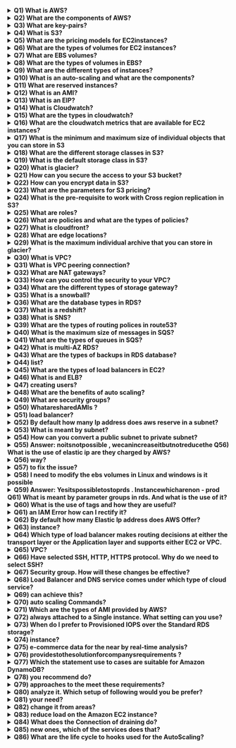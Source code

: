 
<details>
  <summary><strong>Q1) What is AWS?</strong></summary>
  <p>AWS stands for Amazon Web Services. AWS is a platform that provides on-demand resources for hosting web services, storage, networking, databases and other resources over the internet with a pay-as-you-go pricing.</p>
</details>

<details>
  <summary><strong>Q2) What are the components of AWS?</strong></summary>
  <p>EC 2  ElasticComputeCloud, S3  SimpleStorageService, Store, Cloudwatch, Key-Paris are few of the components of AWS.</p>
</details>

<details>
  <summary><strong>Q3) What are key-pairs?</strong></summary>
  <p>Key-pairs are secure login information for your instances/virtual machines. To connect to the instances we use key-pairs that contain a public-key and private-key.</p>
</details>

<details>
  <summary><strong>Q4) What is S3?</strong></summary>
  <p>S3 stands for Simple Storage Service. It is a storage service that provides an interface that you can use to store any amount of data, at any time, from anywhere in the world. With S3 you pay only for what you use and the payment model is pay-as-you-go.</p>
</details>

<details>
  <summary><strong>Q5) What are the pricing models for EC2instances?</strong></summary>
  <p>The different pricing model for EC2 instances are as below, On-demand Reserved Spot Scheduled Dedicated</p>
</details>

<details>
  <summary><strong>Q6) What are the types of volumes for EC2 instances?</strong></summary>
  <p>There are two types of volumes, Instance store volumes EBS  ElasticBlockStores</p>
</details>

<details>
  <summary><strong>Q7) What are EBS volumes?</strong></summary>
  <p>EBS stands for Elastic Block Stores. They are persistent volumes that you can attach to the instances. With EBS volumes, your data will be preserved even when you stop your instances, unlike your instance store volumes where the data is deleted when you stop the instances.</p>
</details>

<details>
  <summary><strong>Q8) What are the types of volumes in EBS?</strong></summary>
  <p>Following are the types of volumes in EBS, General purpose Provisioned IOPS Magnetic Cold HDD Throughput optimized</p>
</details>

<details>
  <summary><strong>Q9) What are the different types of instances?</strong></summary>
  <p>Following are the types of instances, General purpose Computer Optimized Storage Optimized Memory Optimized Accelerated Computing</p>
</details>

<details>
  <summary><strong>Q10) What is an auto-scaling and what are the components?</strong></summary>
  <p>Auto scaling allows you to automatically scale-up and scale-down the number of instances depending on the CPU utilization or memory utilization. There are 2 components in Auto scaling, they are Auto-scaling groups and Launch Configuration. Get AWS Online Training</p>
</details>

<details>
  <summary><strong>Q11) What are reserved instances?</strong></summary>
  <p>Reserved instances are the instance that you can reserve a fixed capacity of EC2 instances. In reserved instances you will have to get into a contract of 1 year or 3 years.</p>
</details>

<details>
  <summary><strong>Q12) What is an AMI?</strong></summary>
  <p>AMI stands for Amazon Machine Image. AMI is a template that contains the software configurations, launch permission and a block device mapping that specifies the volume to attach to the instance when it is launched.</p>
</details>

<details>
  <summary><strong>Q13) What is an EIP?</strong></summary>
  <p>EIP stands for Elastic IP address. It is designed for dynamic cloud computing. When you want to have a static IP address for your instances when you stop and restart your instances, you will be using EIP address.</p>
</details>

<details>
  <summary><strong>Q14) What is Cloudwatch?</strong></summary>
  <p>Cloudwatch is a monitoring tool that you can use to monitor your various AWS resources. Like health check, network, Application, etc.</p>
</details>

<details>
  <summary><strong>Q15) What are the types in cloudwatch?</strong></summary>
  <p>There are 2 types in cloudwatch. Basic monitoring and detailed monitoring. Basic monitoring is free and detailed monitoring is chargeable.</p>
</details>

<details>
  <summary><strong>Q16) What are the cloudwatch metrics that are available for EC2 instances?</strong></summary>
  <p>Diskreads, Diskwrites, CPU utilization, networkpacketsIn, networkpacketsOut, networkIn, networkOut, CPUCreditUsage, CPUCreditBalance.</p>
</details>

<details>
  <summary><strong>Q17) What is the minimum and maximum size of individual objects that you can store in S3</strong></summary>
  <p>The minimum size of individual objects that you can store in S3 is 0 bytes and the maximum bytes that you can store for individual objects is 5TB.</p>
</details>

<details>
  <summary><strong>Q18) What are the different storage classes in S3?</strong></summary>
  <p>Following are the types of storage classes in S3, Standard frequently accessed Standard infrequently accessed One-zone infrequently accessed. Glacier RRS  reducedredundancystorage</p>
</details>

<details>
  <summary><strong>Q19) What is the default storage class in S3?</strong></summary>
  <p>The default storage class in S3 in Standard frequently accessed. Became an AWS Expert with Certification in 25hours</p>
</details>

<details>
  <summary><strong>Q20) What is glacier?</strong></summary>
  <p>Glacier is the back up or archival tool that you use to back up your data in S3.</p>
</details>

<details>
  <summary><strong>Q21) How can you secure the access to your S3 bucket?</strong></summary>
  <p>There are two ways that you can control the access to your S3 buckets, ACL  Access ControlList Bucket polices</p>
</details>

<details>
  <summary><strong>Q22) How can you encrypt data in S3?</strong></summary>
  <p>You can encrypt the data by using the below methods, ServerSideEncryptionS3 ( AES256encryption ) ServerSideEncryptionKMS ( KeymanagementService ) ServerSideEncryptionC ( ClientSide )</p>
</details>

<details>
  <summary><strong>Q23) What are the parameters for S3 pricing?</strong></summary>
  <p>The pricing model for S3 is as below, Storage used Number of requests you make Storage management Data transfer Transfer acceleration</p>
</details>

<details>
  <summary><strong>Q24) What is the pre-requisite to work with Cross region replication in S3?</strong></summary>
  <p>You need to enable versioning on both source bucket and destination to work with cross region replication. Also both the source and destination bucket should be in different region.</p>
</details>

<details>
  <summary><strong>Q25) What are roles?</strong></summary>
  <p>Roles are used to provide permissions to entities that you trust within your AWS account. Roles are users in another account. Roles are similar to users but with roles you do not need to create any username and password to work with the resources.</p>
</details>

<details>
  <summary><strong>Q26) What are policies and what are the types of policies?</strong></summary>
  <p>Policies are permissions that you can attach to the users that you create. These policies will contain that access that you have provided to the users that you have created. There are 2 types of policies. Managed policies Inline policies</p>
</details>

<details>
  <summary><strong>Q27) What is cloudfront?</strong></summary>
  <p>Cloudfront is an AWS web service that provided businesses and application developers an easy and efficient way to distribute their content with low latency and high data transfer speeds. Cloudfront is content delivery network of AWS.</p>
</details>

<details>
  <summary><strong>Q28) What are edge locations?</strong></summary>
  <p>Edge location is the place where the contents will be cached. When a user tries to access some content, the content will be searched in the edge location. If it is not available then the content will be made available from the origin location and a copy will be stored in the edge location.</p>
</details>

<details>
  <summary><strong>Q29) What is the maximum individual archive that you can store in glacier?</strong></summary>
  <p>You can store a maximum individual archive of upto 40 TB. Get AWS 100% Practical Training</p>
</details>

<details>
  <summary><strong>Q30) What is VPC?</strong></summary>
  <p>VPC stands for Virtual Private Cloud. VPC allows you to easily customize your networking configuration. VPC is a network that is logically isolated from other network in the cloud. It allows you to have your own IP address range, subnets, internet gateways, NAT gateways and security groups.</p>
</details>

<details>
  <summary><strong>Q31) What is VPC peering connection?</strong></summary>
  <p>VPC peering connection allows you to connect 1 VPC with another VPC. Instances in these VPC behave as if they are in the same network.</p>
</details>

<details>
  <summary><strong>Q32) What are NAT gateways?</strong></summary>
  <p>NAT stands for Network Address Translation. NAT gateways enables instances in a private subnet to connect to the internet but prevent the internet from initiating a connection with those instances.</p>
</details>

<details>
  <summary><strong>Q33) How can you control the security to your VPC?</strong></summary>
  <p>You can use security groups and NACL (Network Access Control List) to control the security to your VPC.</p>
</details>

<details>
  <summary><strong>Q34) What are the different types of storage gateway?</strong></summary>
  <p>Following are the types of storage gateway. File gateway Volume gateway Tape gateway</p>
</details>

<details>
  <summary><strong>Q35) What is a snowball?</strong></summary>
  <p>Snowball is a data transport solution that used source appliances to transfer large amounts of data into and out of AWS. Using snowball, you can move huge amount of data from one place to another which reduces your network costs, long transfer times and also provides better security.</p>
</details>

<details>
  <summary><strong>Q36) What are the database types in RDS?</strong></summary>
  <p>Following are the types of databases in RDS, Aurora Oracle MYSQL server Postgresql MariaDB SQL server</p>
</details>

<details>
  <summary><strong>Q37) What is a redshift?</strong></summary>
  <p>Amazon redshift is a data warehouse product. It is a fast and powerful, fully managed, petabyte scale data warehouse service in the cloud.</p>
</details>

<details>
  <summary><strong>Q38) What is SNS?</strong></summary>
  <p>SNS stands for Simple Notification Service. SNS is a web service that makes it easy to notifications from the cloud. You can set up SNS to receive email notification or message notification.</p>
</details>

<details>
  <summary><strong>Q39) What are the types of routing polices in route53?</strong></summary>
  <p>Following are the types of routing policies in route53, Simple routing Latency routing Failover routing Geolocation routing Weighted routing Multivalue answer</p>
</details>

<details>
  <summary><strong>Q40) What is the maximum size of messages in SQS?</strong></summary>
  <p>The maximum size of messages in SQS is 256 KB.</p>
</details>

<details>
  <summary><strong>Q41) What are the types of queues in SQS?</strong></summary>
  <p>There are 2 types of queues in SQS. Standard queue FIFO (First In First Out)</p>
</details>

<details>
  <summary><strong>Q42) What is multi-AZ RDS?</strong></summary>
  <p>Multi-AZ (Availability Zone) RDS allows you to have a replica of your production database in another availability zone. Multi-AZ (Availability Zone) database is used for disaster recovery. You will have an exact copy of your database. So when your primary database goes down, your application will automatically failover to the standby database.</p>
</details>

<details>
  <summary><strong>Q43) What are the types of backups in RDS database?</strong></summary>
  <p>There are 2 types of backups in RDS database. Automated backups Manual backups which are known as snapshots.</p>
</details>

<details>
  <summary><strong>Q44) list?</strong></summary>
  <p>Security Groups Network access control list Can control the access at the instance level Can control access at the subnet level Can add rules for "allow" only Can add rules for both "allow" and "deny" Evaluates all rules before allowing the traffic Rules are processed in order number when allowing traffic. Can assign unlimited number of security groups Can assign upto 5 security groups. Statefull filtering Stateless filtering</p>
</details>

<details>
  <summary><strong>Q45) What are the types of load balancers in EC2?</strong></summary>
  <p>There are 3 types of load balancers, Application load balancer Network load balancer Classic load balancer Become an AWS Certified Expert in 25Hours</p>
</details>

<details>
  <summary><strong>Q46) What is and ELB?</strong></summary>
  <p>ELB stands for Elastic Load balancing. ELB automatically distributes the incoming application traffic or network traffic across multiple targets like EC2, containers, IP addresses.</p>
</details>

<details>
  <summary><strong>Q47) creating users?</strong></summary>
  <p>Following are the two types of access that you can create. Programmatic access Console access</p>
</details>

<details>
  <summary><strong>Q48) What are the benefits of auto scaling?</strong></summary>
  <p>Following are the benefits of auto scaling Better fault tolerance Better availability Better cost management</p>
</details>

<details>
  <summary><strong>Q49) What are security groups?</strong></summary>
  <p>Security groups acts as a firewall that contains the traffic for one or more instances. You can associate one or more security groups to your instances when you launch then. You can add rules to each security group that allow traffic to and from its associated instances. You can modify the rules of a security group at any time, the new rules are automatically and immediately applied to all the instances that are associated with the security group Get AWS Online Training</p>
</details>

<details>
  <summary><strong>Q50) WhataresharedAMIs ?</strong></summary>
  <p>SharedAMIsaretheAMIthatarecreatedbyotherdevelo other developed to use.</p>
</details>

<details>
  <summary><strong>Q51) load balancer?</strong></summary>
  <p>Dynamic port mapping, multiple port multiple listeners is used in Application Load Balancer, One port one listener is achieved via Classic Load Balancer</p>
</details>

<details>
  <summary><strong>Q52) By default how many Ip address does aws reserve in a subnet?</strong></summary>
  <p>5</p>
</details>

<details>
  <summary><strong>Q53) What is meant by subnet?</strong></summary>
  <p>A large section of IP Address divided in to chunks are known as subnets</p>
</details>

<details>
  <summary><strong>Q54) How can you convert a public subnet to private subnet?</strong></summary>
  <p>Remove IGW & add NAT Gateway, Associate subnet in Private route table</p>
</details>

<details>
  <summary><strong>Q55) Answer: noitsnotpossible , wecanincreaseitbutnotreducethe Q56) What is the use of elastic ip are they charged by AWS?</strong></summary>
  <p>These are ipv4 address which are used to connect the instance from internet, they are charged if the instances are not attached to it</p>
</details>

<details>
  <summary><strong>Q56) way?</strong></summary>
  <p>If versioning is enabled we can easily restore them</p>
</details>

<details>
  <summary><strong>Q57) to fix the issue?</strong></summary>
  <p>By default AWS offer service limit of 20 running instances per region, to fix the issue we need to contact AWS support to increase the limit based on the requirement</p>
</details>

<details>
  <summary><strong>Q58) I need to modify the ebs volumes in Linux and windows is it possible</strong></summary>
  <p>yes its possible from console use modify volumes in section give the size u need then for windows go to disk management for Linux mount it to achieve the modification Get AWS Online Training</p>
</details>

<details>
  <summary><strong>Q59) Answer: Yesitspossibletostoprds . Instancewhicharenon - prod Q61) What is meant by parameter groups in rds. And what is the use of it?</strong></summary>
  <p>Since RDS is a managed service AWS offers a wide set of parameter in RDS as parameter group which is modified as per requirement</p>
</details>

<details>
  <summary><strong>Q60) What is the use of tags and how they are useful?</strong></summary>
  <p>Tags are used for identification and grouping AWS Resources</p>
</details>

<details>
  <summary><strong>Q61) an IAM Error how can I rectify it?</strong></summary>
  <p>AsAWSuserIdonthaveaccesstouseit , IneedtohaveQ64 ) IdontwantmyAWSAccountidtobeexposedto Answer: In IAM console there is option as sign in url where I can rename my own account name with AWS account</p>
</details>

<details>
  <summary><strong>Q62) By default how many Elastic Ip address does AWS Offer?</strong></summary>
  <p>5 elastic ip per region</p>
</details>

<details>
  <summary><strong>Q63) instance?</strong></summary>
  <p>Binds the user session with a specific instance</p>
</details>

<details>
  <summary><strong>Q64) Which type of load balancer makes routing decisions at either the transport layer or the Application layer and supports either EC2 or VPC.</strong></summary>
  <p>Classic Load Balancer</p>
</details>

<details>
  <summary><strong>Q65) VPC?</strong></summary>
  <p>Elastic Network Interface</p>
</details>

<details>
  <summary><strong>Q66) Have selected SSH, HTTP, HTTPS protocol. Why do we need to select SSH?</strong></summary>
  <p>To verify that there is a rule that allows traffic from EC2 Instance to your computer</p>
</details>

<details>
  <summary><strong>Q67) Security group. How will these changes be effective?</strong></summary>
  <p>Changes are automatically applied to windows instances</p>
</details>

<details>
  <summary><strong>Q68) Load Balancer and DNS service comes under which type of cloud service?</strong></summary>
  <p>IAAS-Storage</p>
</details>

<details>
  <summary><strong>Q69) can achieve this?</strong></summary>
  <p>Create a snapshot of the unencrypted volume (applying encryption parameters), copy the. Snapshot and create a volume from the copied snapshot</p>
</details>

<details>
  <summary><strong>Q70) auto scaling Commands?</strong></summary>
  <p>Auto scaling Launch Config</p>
</details>

<details>
  <summary><strong>Q71) Which are the types of AMI provided by AWS?</strong></summary>
  <p>Instance Store backed, EBS Backed</p>
</details>

<details>
  <summary><strong>Q72) always attached to a Single instance. What setting can you use?</strong></summary>
  <p>Sticky session</p>
</details>

<details>
  <summary><strong>Q73) When do I prefer to Provisioned IOPS over the Standard RDS storage?</strong></summary>
  <p>If you have do batch-oriented is workloads.</p>
</details>

<details>
  <summary><strong>Q74) instance?</strong></summary>
  <p>Primary db instance does not working.</p>
</details>

<details>
  <summary><strong>Q75) e-commerce data for the near by real-time analysis?</strong></summary>
  <p>Good of Amazon DynamoDB.</p>
</details>

<details>
  <summary><strong>Q76) providestothesolutionforcompanysrequirements ?</strong></summary>
  <p>An web application provide on Amazon DynamoDB solution.</p>
</details>

<details>
  <summary><strong>Q77) Which the statement use to cases are suitable for Amazon DynamoDB?</strong></summary>
  <p>The storing metadata for the Amazon S3 objects& The Running of relational joins and complex an updates.</p>
</details>

<details>
  <summary><strong>Q78) you recommend do?</strong></summary>
  <p>Introduce Amazon Elasticache to the cache reads from the Amazon DynamoDB table and to reduce the provisioned read throughput.</p>
</details>

<details>
  <summary><strong>Q79) approaches to the meet these requirements?</strong></summary>
  <p>The Deploy Elasti Cache in-memory cache is running in each availability zone and Then Increase the RDS MySQL Instance size and the Implement provisioned IOPS.</p>
</details>

<details>
  <summary><strong>Q80) analyze it. Which setup of following would you be prefer?</strong></summary>
  <p>The Replace the RDS instance with an 6 node Redshift cluster with take 96TB of storage.</p>
</details>

<details>
  <summary><strong>Q81) your need?</strong></summary>
  <p>Used on Application Load Balancer.</p>
</details>

<details>
  <summary><strong>Q82) change it from areas?</strong></summary>
  <p>Changed to Auto Scaling launch configuration areas.</p>
</details>

<details>
  <summary><strong>Q83) reduce load on the Amazon EC2 instance?</strong></summary>
  <p>Let Create a load balancer, and Give register the Amazon EC2 instance with it.</p>
</details>

<details>
  <summary><strong>Q84) What does the Connection of draining do?</strong></summary>
  <p>The re-routes traffic from the instances which are to be updated (or) failed an health to check.</p>
</details>

<details>
  <summary><strong>Q85) new ones, which of the services does that?</strong></summary>
  <p>The survice make a fault tolerance.</p>
</details>

<details>
  <summary><strong>Q86) What are the life cycle to hooks used for the AutoScaling?</strong></summary>
  <p>They are used to the put an additional taken wait time to the scale in or scale out events. Are You Interested in AWS Course ? Click here</p>
</details>

